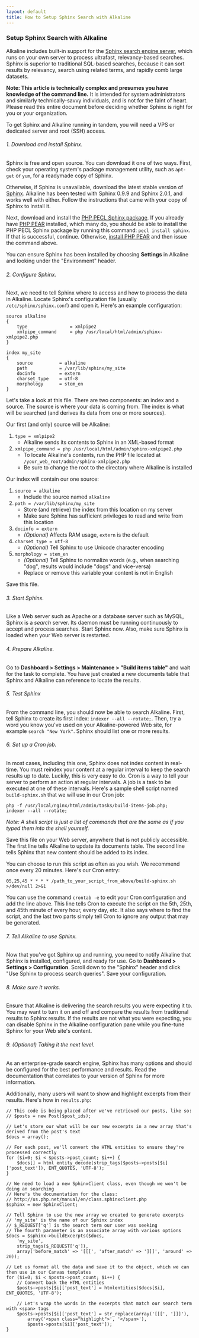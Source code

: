 ```yaml
---
layout: default
title: How to Setup Sphinx Search with Alkaline
---
```


### Setup Sphinx Search with Alkaline

Alkaline includes built-in support for the [Sphinx search engine server](http://sphinxsearch.com), which runs on your own server to process ultrafast, relevancy-based searches. Sphinx is superior to traditional SQL-based searches, because it can sort results by relevancy, search using related terms, and rapidly comb large datasets.

**Note: This article is technically complex and presumes you have knowledge of the command line.** It is intended for system administrators and similarly technically-savvy individuals, and is not for the faint of heart. Please read this entire document before deciding whether Sphinx is right for you or your organization.

To get Sphinx and Alkaline running in tandem, you will need a VPS or dedicated server and root (SSH) access.

###### 1. Download and install Sphinx.

Sphinx is free and open source. You can download it one of two ways. First, check your operating system's package management utility, such as `apt-get` or `yum`, for a readymade copy of Sphinx.

Otherwise, if Sphinx is unavailable, download the latest stable version of [Sphinx](http://sphinxsearch.com/downloads/). Alkaline has been tested with Sphinx 0.9.9 and Sphinx 2.0.1, and works well with either. Follow the instructions that came with your copy of Sphinx to install it.

Next, download and install the [PHP PECL Sphinx package](http://pecl.php.net/package/sphinx). If you already have [PHP PEAR](http://pear.php.net/) installed, which many do, you should be able to install the PHP PECL Sphinx package by running this command: `pecl install sphinx`. If that is successful, continue. Otherwise, [install PHP PEAR](http://pear.php.net/manual/en/installation.introduction.php) and then issue the command above.

You can ensure Sphinx has been installed by choosing **Settings** in Alkaline and looking under the "Environment" header.

###### 2. Configure Sphinx.

Next, we need to tell Sphinx where to access and how to process the data in Alkaline. Locate Sphinx's configuration file (usually `/etc/sphinx/sphinx.conf`) and open it. Here's an example configuration:

	source alkaline
	{
		type				= xmlpipe2
		xmlpipe_command		= php /usr/local/html/admin/sphinx-xmlpipe2.php
	}

	index my_site
	{
		source			= alkaline
		path			= /var/lib/sphinx/my_site
		docinfo			= extern
		charset_type	= utf-8
		morphology 		= stem_en
	}

Let's take a look at this file. There are two components: an index and a source. The source is where your data is coming from. The index is what will be searched (and derives its data from one or more sources).

Our first (and only) source will be Alkaline:

1. `type = xmlpipe2`
	- Alkaline sends its contents to Sphinx in an XML-based format
2. `xmlpipe_command = php /usr/local/html/admin/sphinx-xmlpipe2.php`
	- To locate Alkaline's contents, run the PHP file located at `/your_web_root/admin/sphinx-xmlpipe2.php`
	- Be sure to change the root to the directory where Alkaline is installed

Our index will contain our one source:

1. `source = alkaline`
	- Include the source named `alkaline`
2. `path = /var/lib/sphinx/my_site`
	- Store (and retrieve) the index from this location on my server
	- Make sure Sphinx has sufficient privileges to read and write from this location
3. `docinfo = extern`
	- *(Optional)* Affects RAM usage, `extern` is the default
4. `charset_type = utf-8`
	- *(Optional)* Tell Sphinx to use Unicode character encoding
5. `morphology = stem_en`
	- *(Optional)* Tell Sphinx to normalize words (e.g., when searching "dog", results would include "dogs" and vice-versa)
	- Replace or remove this variable your content is not in English

Save this file.

###### 3. Start Sphinx.

Like a Web server such as Apache or a database server such as MySQL, Sphinx is a *search* server. Its daemon must be running continuously to accept and process searches. Start Sphinx now. Also, make sure Sphinx is loaded when your Web server is restarted.

###### 4. Prepare Alkaline.

Go to **Dashboard > Settings > Maintenance > "Build items table"** and wait for the task to complete. You have just created a new documents table that Sphinx and Alkaline can reference to locate the results.

###### 5. Test Sphinx

From the command line, you should now be able to search Alkaline. First, tell Sphinx to create its first index: `indexer --all --rotate;`. Then, try a word you know you've used on your Alkaline-powered Web site, for example `search "New York"`. Sphinx should list one or more results.

###### 6. Set up a Cron job.

In most cases, including this one, Sphinx does not index content in real-time. You must reindex your content at a regular interval to keep the search results up to date. Luckily, this is very easy to do. Cron is a way to tell your server to perform an action at regular intervals. A job is a task to be executed at one of these intervals. Here's a sample shell script named `build-sphinx.sh` that we will use in our Cron job:

	php -f /usr/local/nginx/html/admin/tasks/build-items-job.php;
	indexer --all --rotate;

*Note: A shell script is just a list of commands that are the same as if you typed them into the shell yourself.*

Save this file on your Web server, anywhere that is not publicly accessible. The first line tells Alkaline to update its documents table. The second line tells Sphinx that new content should be added to its index.

You can choose to run this script as often as you wish. We recommend once every 20 minutes. Here's our Cron entry:

	05,25,45 * * * * /path_to_your_script_from_above/build-sphinx.sh >/dev/null 2>&1

You can use the command `crontab -e` to edit your Cron configuration and add the line above. This line tells Cron to execute the script on the 5th, 25th, and 45th minute of every hour, every day, etc. It also says where to find the script, and the last two parts simply tell Cron to ignore any output that may be generated.

###### 7. Tell Alkaline to use Sphinx.

Now that you've got Sphinx up and running, you need to notify Alkaline that Sphinx is installed, configured, and ready for use. Go to **Dashboard > Settings > Configuration**. Scroll down to the "Sphinx" header and click "Use Sphinx to process search queries". Save your configuration.

###### 8. Make sure it works.

Ensure that Alkaline is delivering the search results you were expecting it to. You may want to turn it on and off and compare the results from traditional results to Sphinx results. If the results are not what you were expecting, you can disable Sphinx in the Alkaline configuration pane while you fine-tune Sphinx for your Web site's content.

###### 9. (Optional) Taking it the next level. 

As an enterprise-grade search engine, Sphinx has many options and should be configured for the best performance and results. Read the documentation that correlates to your version of Sphinx for more information.

Additionally, many users will want to show and highlight excerpts from their results. Here's how in `results.php`:

	// This code is being placed after we've retrieved our posts, like so:
	// $posts = new Post($post_ids);
	
	// Let's store our what will be our new excerpts in a new array that's derived from the post's text
	$docs = array();
	
	// For each post, we'll convert the HTML entities to ensure they're processed correctly
	for ($i=0; $i < $posts->post_count; $i++) { 
		$docs[] = html_entity_decode(strip_tags($posts->posts[$i]['post_text']), ENT_QUOTES, 'UTF-8');
	}
	
	// We need to load a new SphinxClient class, even though we won't be doing an searching
	// Here's the documentation for the class:
	// http://us.php.net/manual/en/class.sphinxclient.php
	$sphinx = new SphinxClient;
	
	// Tell Sphinx to use the new array we created to generate excerpts
	// 'my_site' is the name of our Sphinx index
	// $_REQUEST['q'] is the search term our user was seeking
	// The fourth parameter is an associate array with various options
	$docs = $sphinx->buildExcerpts($docs,
		'my_site',
		strip_tags($_REQUEST['q']),
		array('before_match' => '[[[', 'after_match' => ']]]', 'around' => 20));
	
	// Let us format all the data and save it to the object, which we can then use in our Canvas templates
	for ($i=0; $i < $posts->post_count; $i++) { 
		// Convert back the HTML entities
		$posts->posts[$i]['post_text'] = htmlentities($docs[$i], ENT_QUOTES, 'UTF-8');
		
		// Let's wrap the words in the excerpts that match our search term with <span> tags
		$posts->posts[$i]['post_text'] = str_replace(array('[[[', ']]]'),
			array('<span class="highlight">', '</span>'),
			$posts->posts[$i]['post_text']);
	}
